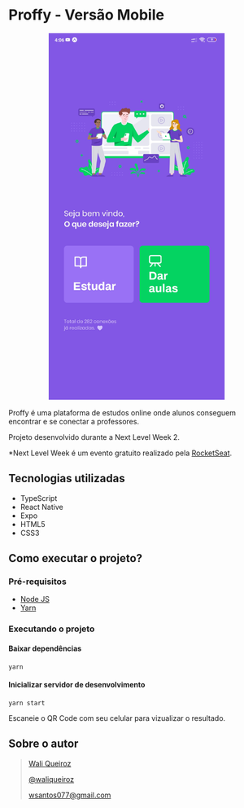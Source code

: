 # Proffy - Versão Mobile

<p align="center">
  <img src="https://github.com/waliqueiroz/proffy-mobile/blob/master/proffy-mobile.jpg" height="720">
</p>

Proffy é uma plataforma de estudos online onde alunos conseguem encontrar e se conectar a professores.

Projeto desenvolvido durante a Next Level Week 2.

*Next Level Week é um evento gratuito realizado pela [RocketSeat](https://rocketseat.com.br/).

## Tecnologias utilizadas
  - TypeScript
  - React Native
  - Expo
  - HTML5
  - CSS3

## Como executar o projeto?

### Pré-requisitos

* [Node JS](https://nodejs.org/en/)
* [Yarn](https://yarnpkg.com/)

### Executando o projeto

#### Baixar dependências
```
yarn
```

#### Inicializar servidor de desenvolvimento
```
yarn start
```

Escaneie o QR Code com seu celular para vizualizar o resultado.

## Sobre o autor
> [Wali Queiroz](https://www.linkedin.com/in/waliqueiroz/)
> 
> [@waliqueiroz](https://github.com/waliqueiroz)
> 
> [wsantos077@gmail.com](mailto:wsantos077@gmail.com)
